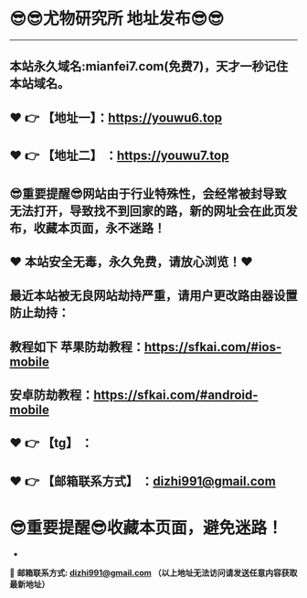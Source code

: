 :sunglasses::sunglasses:尤物研究所 地址发布:sunglasses::sunglasses:
==
-----
本站永久域名:mianfei7.com(免费7)，天才一秒记住本站域名。
------
:heart: :point_right: 【地址一】：https://youwu6.top
------
:heart: :point_right: 【地址二】 ：https://youwu7.top
-----
:sunglasses:重要提醒:sunglasses:网站由于行业特殊性，会经常被封导致无法打开，导致找不到回家的路，新的网址会在此页发布，收藏本页面，永不迷路！
-----
:heart: 本站安全无毒，永久免费，请放心浏览！:heart: 
------
最近本站被无良网站劫持严重，请用户更改路由器设置防止劫持：
------

教程如下 苹果防劫教程：https://sfkai.com/#ios-mobile
------

安卓防劫教程：https://sfkai.com/#android-mobile
------
:heart: :point_right: 【tg】 ：
------

:heart: :point_right: 【邮箱联系方式】 ：dizhi991@gmail.com
------
:sunglasses:重要提醒:sunglasses:收藏本页面，避免迷路！
==

-

:e-mail: __邮箱联系方式: dizhi991@gmail.com （以上地址无法访问请发送任意内容获取最新地址）__
